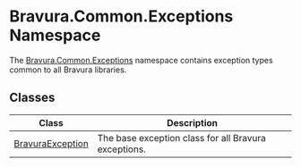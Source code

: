 # Bravura.Common.Exceptions Namespace

The [Bravura.Common.Exceptions](./Bravura.Common.Exceptions.md) namespace contains exception types common to all Bravura libraries.

## Classes
| Class | Description |
| --- | --- |
| [BravuraException](./Bravura.Common.Exceptions.BravuraException.md) | The base exception class for all Bravura exceptions. |
